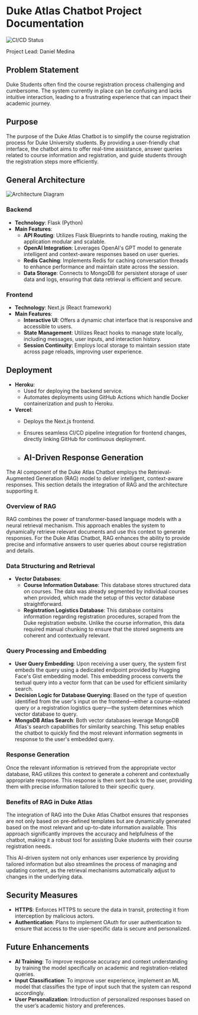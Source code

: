 # Duke Atlas Chatbot Project Documentation

![CI/CD Status](https://github.com/Duke-CREATE/registrar-ai-tool/actions/workflows/heroku-deploy.yml/badge.svg)

Project Lead: Daniel Medina

## Problem Statement
Duke Students often find the course registration process challenging and cumbersome. The system currently in place can be confusing and lacks intuitive interaction, leading to a frustrating experience that can impact their academic journey.

## Purpose
The purpose of the Duke Atlas Chatbot is to simplify the course registration process for Duke University students. By providing a user-friendly chat interface, the chatbot aims to offer real-time assistance, answer queries related to course information and registration, and guide students through the registration steps more efficiently.

## General Architecture

![Architecture Diagram](arch-diagram.png)

### Backend
- **Technology**: Flask (Python)
- **Main Features**:
  - **API Routing**: Utilizes Flask Blueprints to handle routing, making the application modular and scalable.
  - **OpenAI Integration**: Leverages OpenAI's GPT model to generate intelligent and context-aware responses based on user queries.
  - **Redis Caching**: Implements Redis for caching conversation threads to enhance performance and maintain state across the session.
  - **Data Storage**: Connects to MongoDB for persistent storage of user data and logs, ensuring that data retrieval is efficient and secure.

### Frontend
- **Technology**: Next.js (React framework)
- **Main Features**:
  - **Interactive UI**: Offers a dynamic chat interface that is responsive and accessible to users.
  - **State Management**: Utilizes React hooks to manage state locally, including messages, user inputs, and interaction history.
  - **Session Continuity**: Employs local storage to maintain session state across page reloads, improving user experience.

## Deployment
- **Heroku**:
  - Used for deploying the backend service.
  - Automates deployments using GitHub Actions which handle Docker containerization and push to Heroku.
- **Vercel**:
  - Deploys the Next.js frontend.
  - Ensures seamless CI/CD pipeline integration for frontend changes, directly linking GitHub for continuous deployment.
 
  - ## AI-Driven Response Generation

The AI component of the Duke Atlas Chatbot employs the Retrieval-Augmented Generation (RAG) model to deliver intelligent, context-aware responses. This section details the integration of RAG and the architecture supporting it.

### Overview of RAG
RAG combines the power of transformer-based language models with a neural retrieval mechanism. This approach enables the system to dynamically retrieve relevant documents and use this context to generate responses. For the Duke Atlas Chatbot, RAG enhances the ability to provide precise and informative answers to user queries about course registration and details.

### Data Structuring and Retrieval
- **Vector Databases**:
  - **Course Information Database**: This database stores structured data on courses. The data was already segmented by individual courses when provided, which made the setup of this vector database straightforward.
  - **Registration Logistics Database**: This database contains information regarding registration procedures, scraped from the Duke registration website. Unlike the course information, this data required manual chunking to ensure that the stored segments are coherent and contextually relevant.

### Query Processing and Embedding
- **User Query Embedding**: Upon receiving a user query, the system first embeds the query using a dedicated endpoint provided by Hugging Face's Gist embedding model. This embedding process converts the textual query into a vector form that can be used for efficient similarity search.
- **Decision Logic for Database Querying**: Based on the type of question identified from the user's input on the frontend—either a course-related query or a registration logistics query—the system determines which vector database to query.
- **MongoDB Atlas Search**: Both vector databases leverage MongoDB Atlas's search capabilities for similarity searching. This setup enables the chatbot to quickly find the most relevant information segments in response to the user's embedded query.

### Response Generation
Once the relevant information is retrieved from the appropriate vector database, RAG utilizes this context to generate a coherent and contextually appropriate response. This response is then sent back to the user, providing them with precise information tailored to their specific query.

### Benefits of RAG in Duke Atlas
The integration of RAG into the Duke Atlas Chatbot ensures that responses are not only based on pre-defined templates but are dynamically generated based on the most relevant and up-to-date information available. This approach significantly improves the accuracy and helpfulness of the chatbot, making it a robust tool for assisting Duke students with their course registration needs.

This AI-driven system not only enhances user experience by providing tailored information but also streamlines the process of managing and updating content, as the retrieval mechanisms automatically adjust to changes in the underlying data.

## Security Measures
- **HTTPS**: Enforces HTTPS to secure the data in transit, protecting it from interception by malicious actors.
- **Authentication**: Plans to implement OAuth for user authentication to ensure that access to the user-specific data is secure and personalized.

## Future Enhancements
- **AI Training**: To improve response accuracy and context understanding by training the model specifically on academic and registration-related queries.
- **Input Classification**: To improve user experience, implement an ML model that classifies the type of input such that the system can respond accordingly.
- **User Personalization**: Introduction of personalized responses based on the user’s academic history and preferences.
